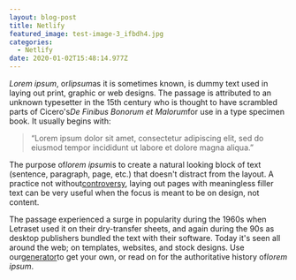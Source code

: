 ```yaml
---
layout: blog-post
title: Netlify
featured_image: test-image-3_ifbdh4.jpg
categories:
  - Netlify
date: 2020-01-02T15:48:14.977Z
---
```

*Lorem ipsum*, or*lipsum*as it is sometimes known, is dummy text used in laying out print, graphic or web designs. The passage is attributed to an unknown typesetter in the 15th century who is thought to have scrambled parts of Cicero's*De Finibus Bonorum et Malorum*for use in a type specimen book. It usually begins with:

> “Lorem ipsum dolor sit amet, consectetur adipiscing elit, sed do eiusmod tempor incididunt ut labore et dolore magna aliqua.”

The purpose of*lorem ipsum*is to create a natural looking block of text (sentence, paragraph, page, etc.) that doesn't distract from the layout. A practice not without[controversy](https://loremipsum.io/#controversy "Controversy in the Design World"), laying out pages with meaningless filler text can be very useful when the focus is meant to be on design, not content.

The passage experienced a surge in popularity during the 1960s when Letraset used it on their dry-transfer sheets, and again during the 90s as desktop publishers bundled the text with their software. Today it's seen all around the web; on templates, websites, and stock designs. Use our[generator](https://loremipsum.io/#generator "Lorem Ipsum Generator")to get your own, or read on for the authoritative history of*lorem ipsum*.
